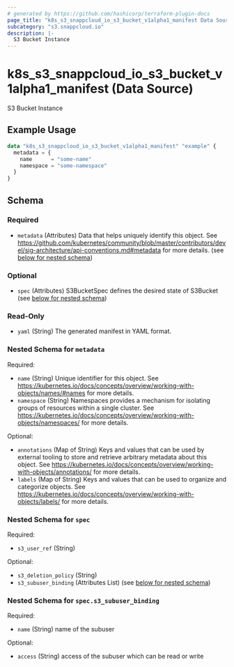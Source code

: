 ```yaml
---
# generated by https://github.com/hashicorp/terraform-plugin-docs
page_title: "k8s_s3_snappcloud_io_s3_bucket_v1alpha1_manifest Data Source - terraform-provider-k8s"
subcategory: "s3.snappcloud.io"
description: |-
  S3 Bucket Instance
---
```


# k8s_s3_snappcloud_io_s3_bucket_v1alpha1_manifest (Data Source)

S3 Bucket Instance

## Example Usage

```terraform
data "k8s_s3_snappcloud_io_s3_bucket_v1alpha1_manifest" "example" {
  metadata = {
    name      = "some-name"
    namespace = "some-namespace"
  }
}
```

<!-- schema generated by tfplugindocs -->
## Schema

### Required

- `metadata` (Attributes) Data that helps uniquely identify this object. See https://github.com/kubernetes/community/blob/master/contributors/devel/sig-architecture/api-conventions.md#metadata for more details. (see [below for nested schema](#nestedatt--metadata))

### Optional

- `spec` (Attributes) S3BucketSpec defines the desired state of S3Bucket (see [below for nested schema](#nestedatt--spec))

### Read-Only

- `yaml` (String) The generated manifest in YAML format.

<a id="nestedatt--metadata"></a>
### Nested Schema for `metadata`

Required:

- `name` (String) Unique identifier for this object. See https://kubernetes.io/docs/concepts/overview/working-with-objects/names/#names for more details.
- `namespace` (String) Namespaces provides a mechanism for isolating groups of resources within a single cluster. See https://kubernetes.io/docs/concepts/overview/working-with-objects/namespaces/ for more details.

Optional:

- `annotations` (Map of String) Keys and values that can be used by external tooling to store and retrieve arbitrary metadata about this object. See https://kubernetes.io/docs/concepts/overview/working-with-objects/annotations/ for more details.
- `labels` (Map of String) Keys and values that can be used to organize and categorize objects. See https://kubernetes.io/docs/concepts/overview/working-with-objects/labels/ for more details.


<a id="nestedatt--spec"></a>
### Nested Schema for `spec`

Required:

- `s3_user_ref` (String)

Optional:

- `s3_deletion_policy` (String)
- `s3_subuser_binding` (Attributes List) (see [below for nested schema](#nestedatt--spec--s3_subuser_binding))

<a id="nestedatt--spec--s3_subuser_binding"></a>
### Nested Schema for `spec.s3_subuser_binding`

Required:

- `name` (String) name of the subuser

Optional:

- `access` (String) access of the subuser which can be read or write
